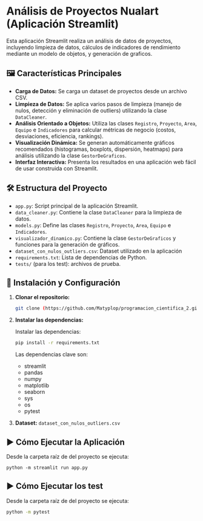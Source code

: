 # Análisis de Proyectos Nualart (Aplicación Streamlit)

Esta aplicación Streamlit realiza un análisis de datos de proyectos, incluyendo limpieza de datos, cálculos de indicadores de rendimiento mediante un modelo de objetos, y generación de graficos.

## 🖼️ Características Principales

* **Carga de Datos:** Se carga un dataset de proyectos desde un archivo CSV.
* **Limpieza de Datos:** Se aplica varios pasos de limpieza (manejo de nulos, detección y eliminación de outliers) utilizando la clase `DataCleaner`.
* **Análisis Orientado a Objetos:** Utiliza las clases `Registro`, `Proyecto`, `Area`, `Equipo` e `Indicadores` para calcular métricas de negocio (costos, desviaciones, eficiencia, rankings).
* **Visualización Dinámica:** Se generan automáticamente gráficos recomendados (histogramas, boxplots, dispersión, heatmaps) para análisis utilizando la clase `GestorDeGraficos`.
* **Interfaz Interactiva:** Presenta los resultados en una aplicación web fácil de usar construida con Streamlit.

## 🛠️ Estructura del Proyecto

* `app.py`: Script principal de la aplicación Streamlit.
* `data_cleaner.py`: Contiene la clase `DataCleaner` para la limpieza de datos.
* `models.py`: Define las clases `Registro`, `Proyecto`, `Area`, `Equipo` e `Indicadores`.
* `visualizador_dinamico.py`: Contiene la clase `GestorDeGraficos` y funciones para la generación de gráficos.
* `dataset_con_nulos_outliers.csv`: Dataset utilizado en la aplicación
* `requirements.txt`: Lista de dependencias de Python.
* `tests/` (para los test): archivos de prueba.



## 🚀 Instalación y Configuración

1.  **Clonar el repositorio:**
    ```bash
    git clone (https://github.com/Matyplop/programacion_cientifica_2.git)
    
    ```



3.  **Instalar las dependencias:**
   
    Instalar las dependencias:
    ```bash
    pip install -r requirements.txt
    ```
    Las dependencias clave son:
    * streamlit
    * pandas
    * numpy
    * matplotlib
    * seaborn
    * sys
    * os
    * pytest

4.  **Dataset:**
    `dataset_con_nulos_outliers.csv` 

## ▶️ Cómo Ejecutar la Aplicación

Desde la carpeta raíz de del proyecto se ejecuta:


`python -m streamlit run app.py` 

## ▶️ Cómo Ejecutar los test

Desde la carpeta raíz de del proyecto se ejecuta:

```bash
python -m pytest
